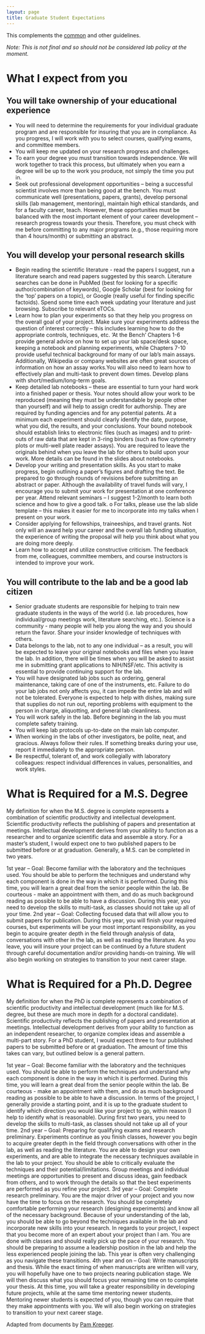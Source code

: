 ```yaml
---
layout: page
title: Graduate Student Expectations
---
```


This complements the [common](common.html) and other guidelines.

*Note: This is not final and so should not be considered lab policy at the moment.*

# What I expect from you

## You will take ownership of your educational experience

- You will need to determine the requirements for your individual graduate program and are responsible for insuring that you are in compliance.  As you progress, I will work with you to select courses, qualifying exams, and committee members.
- You will keep me updated on your research progress and challenges.
- To earn your degree you must transition towards independence. We will work together to track this process, but ultimately when you earn a degree will be up to the work you produce, not simply the time you put in.
- Seek out professional development opportunities – being a successful scientist involves more than being good at the bench. You must communicate well (presentations, papers, grants), develop personal skills (lab management, mentoring), maintain high ethical standards, and for a faculty career, teach. However, these opportunities must be balanced with the most important element of your career development – research progress towards your thesis. Therefore, you must check with me before committing to any major programs (e.g., those requiring more than 4 hours/month) or submitting an abstract.

## You will develop your personal research skills

- Begin reading the scientific literature - read the papers I suggest, run a literature search and read papers suggested by this search. Literature searches can be done in PubMed (best for looking for a specific author/combination of keywords), Google Scholar (best for looking for the ‘top’ papers on a topic), or Google (really useful for finding specific factoids). Spend some time each week updating your literature and just browsing. Subscribe to relevant eTOCs.
- Learn how to plan your experiments so that they help you progress on the overall goal of your project.  Make sure your experiments address the question of interest correctly – this includes learning how to do the appropriate controls, techniques, etc. ‘At the Bench’ Chapters 1-6 provide general advice on how to set up your lab space/desk space, keeping a notebook and planning experiments, while Chapters 7-10 provide useful technical background for many of our lab’s main assays. Additionally, Wikipedia or company websites are often great sources of information on how an assay works.You will also need to learn how to effectively plan and multi-task to prevent down times. Develop plans with short/medium/long-term goals.
- Keep detailed lab notebooks – these are essential to turn your hard work into a finished paper or thesis. Your notes should allow your work to be reproduced (meaning they must be understandable by people other than yourself) and will help to assign credit for authorship.  They are required by funding agencies and for any potential patents.  At a minimum each experiment should clearly identify the date, purpose, what you did, the results, and your conclusions. Your bound notebook should establish links to electronic files (such as images) and to print-outs of raw data that are kept in 3-ring binders (such as flow cytometry plots or multi-well plate reader assays). You are required to leave the originals behind when you leave the lab for others to build upon your work. More details can be found in the slides about notebooks.
- Develop your writing and presentation skills.  As you start to make progress, begin outlining a paper’s figures and drafting the text. Be prepared to go through rounds of revisions before submitting an abstract or paper.  Although the availability of travel funds will vary, I encourage you to submit your work for presentation at one conference per year. Attend relevant seminars – I suggest 1-2/month to learn both science and how to give a good talk.
o	For talks, please use the lab slide template – this makes it easier for me to incorporate into my talks when I present on your work.
- Consider applying for fellowships, traineeships, and travel grants.  Not only will an award help your career and the overall lab funding situation, the experience of writing the proposal will help you think about what you are doing more deeply.
- Learn how to accept and utilize constructive criticism. The feedback from me, colleagues, committee members, and course instructors is intended to improve your work.

## You will contribute to the lab and be a good lab citizen

- Senior graduate students are responsible for helping to train new graduate students in the ways of the world (i.e. lab procedures, how individual/group meetings work, literature searching, etc.). Science is a community - many people will help you along the way and you should return the favor. Share your insider knowledge of techniques with others.
- Data belongs to the lab, not to any one individual – as a result, you will be expected to leave your original notebooks and files when you leave the lab.  In addition, there will be times when you will be asked to assist me in submitting grant applications to NIH/NSF/etc. This activity is essential to provide continuing support for the lab.
- You will have designated lab jobs such as ordering, general maintenance, taking care of one of the instruments, etc.  Failure to do your lab jobs not only affects you, it can impede the entire lab and will not be tolerated. Everyone is expected to help with dishes, making sure that supplies do not run out, reporting problems with equipment to the person in charge, aliquotting, and general lab cleanliness.
- You will work safely in the lab.  Before beginning in the lab you must complete safety training.
- You will keep lab protocols up-to-date on the main lab computer.
- When working in the labs of other investigators, be polite, neat, and gracious.  Always follow their rules. If something breaks during your use, report it immediately to the appropriate person.
- Be respectful, tolerant of, and work collegially with laboratory colleagues:  respect individual differences in values, personalities, and work styles.

# What is Required for a M.S. Degree

My definition for when the M.S. degree is complete represents a combination of scientific productivity and intellectual development. Scientific productivity reflects the publishing of papers and presentation at meetings. Intellectual development derives from your ability to function as a researcher and to organize scientific data and assemble a story. For a master’s student, I would expect one to two published papers to be submitted before or at graduation. Generally, a M.S. can be completed in two years.

1st year – Goal: Become familiar with the laboratory and the techniques used. You should be able to perform the techniques and understand why each component is done in the way in which it is performed. During this time, you will learn a great deal from the senior people within the lab. Be courteous - make an appointment with them, and do as much background reading as possible to be able to have a discussion. During this year, you need to develop the skills to multi-task, as classes should not take up all of your time.
2nd year – Goal: Collecting focused data that will allow you to submit papers for publication. During this year, you will finish your required courses, but experiments will be your most important responsibility, as you begin to acquire greater depth in the field through analysis of data, conversations with other in the lab, as well as reading the literature.  As you leave, you will insure your project can be continued by a future student through careful documentation and/or providing hands-on training. We will also begin working on strategies to transition to your next career stage.

# What is Required for a Ph.D. Degree

My definition for when the PhD is complete represents a combination of scientific productivity and intellectual development (much like for M.S. degree, but these are much more in depth for a doctoral candidate). Scientific productivity reflects the publishing of papers and presentation at meetings. Intellectual development derives from your ability to function as an independent researcher, to organize complex ideas and assemble a multi-part story. For a PhD student, I would expect three to four published papers to be submitted before or at graduation.  The amount of time this takes can vary, but outlined below is a general pattern.

1st year – Goal: Become familiar with the laboratory and the techniques used. You should be able to perform the techniques and understand why each component is done in the way in which it is performed. During this time, you will learn a great deal from the senior people within the lab. Be courteous - make an appointment with them, and do as much background reading as possible to be able to have a discussion. In terms of the project, I generally provide a starting point, and it is up to the graduate student to identify which direction you would like your project to go, within reason (I help to identify what is reasonable). During first two years, you need to develop the skills to multi-task, as classes should not take up all of your time.
2nd year – Goal: Preparing for qualifying exams and research preliminary. Experiments continue as you finish classes, however you begin to acquire greater depth in the field through conversations with other in the lab, as well as reading the literature. You are able to design your own experiments, and are able to integrate the necessary techniques available in the lab to your project. You should be able to critically evaluate the techniques and their potential/limitations. Group meetings and individual meetings are opportunities to present and discuss ideas, gain feedback from others, and to work through the details so that the best experiments are performed as you refine your project.
3rd year – Goal:  Complete research preliminary. You are the major driver of your project and you now have the time to focus on the research. You should be completely comfortable performing your research (designing experiments) and know all of the necessary background. Because of your understanding of the lab, you should be able to go beyond the techniques available in the lab and incorporate new skills into your research. In regards to your project, I expect that you become more of an expert about your project than I am. You are done with classes and should really pick up the pace of your research.  You should be preparing to assume a leadership position in the lab and help the less experienced people joining the lab. This year is often very challenging as you navigate these transitions.
4th year and on – Goal:  Write manuscripts and thesis. While the exact timing of when manuscripts are written will vary, you will hopefully have one to two projects nearing publication stage. We will then discuss what you should focus your remaining time on to complete your thesis. At this time, you will take a greater responsibility in developing future projects, while at the same time mentoring newer students. Mentoring newer students is expected of you, though you can require that they make appointments with you. We will also begin working on strategies to transition to your next career stage.

Adapted from documents by [Pam Kreeger](http://www.kreegerlab.org).
